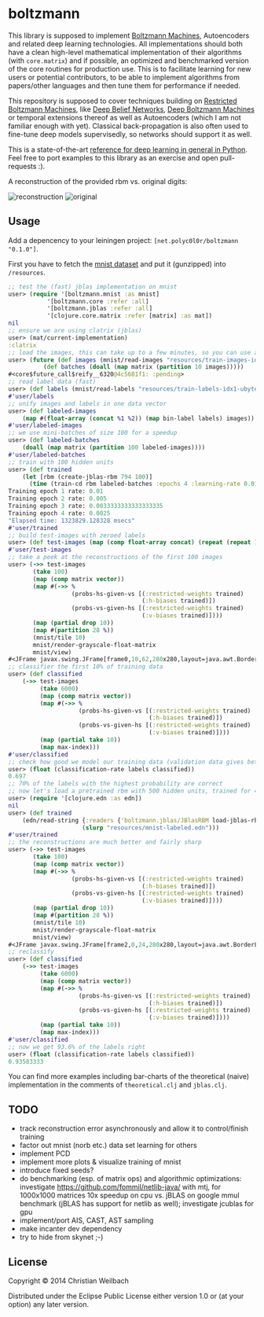# boltzmann

This library is supposed to implement [Boltzmann Machines](https://en.wikipedia.org/wiki/Boltzmann_machine), Autoencoders and related deep learning technologies. All implementations should both have a clean high-level mathematical implementation of their algorithms (with `core.matrix`) and if possible, an optimized and benchmarked version of the core routines for production use. This is to facilitate learning for new users or potential contributors, to be able to implement algorithms from papers/other languages and then tune them for performance if needed.

This repository is supposed to cover techniques building on [Restricted Boltzmann Machines](https://en.wikipedia.org/wiki/Restricted_Boltzmann_machine), like [Deep Belief Networks](https://en.wikipedia.org/wiki/Deep_belief_network), [Deep Boltzmann Machines](http://www.cs.toronto.edu/~fritz/absps/dbm.pdf) or temporal extensions thereof as well as Autoencoders (which I am not familiar enough with yet). Classical back-propagation is also often used to fine-tune deep models supervisedly, so networks should support it as well.

This is a state-of-the-art [reference for deep learning in general in Python](http://deeplearning.net/tutorial/). Feel free to port examples to this library as an exercise and open pull-requests :).

A reconstruction of the provided rbm vs. original digits:

![reconstruction](../blob/master/resources/reconstructions.png)
![original](../blob/master/resources/original.png)

## Usage

Add a depencency to your leiningen project: `[net.polyc0l0r/boltzmann "0.1.0"]`.

First you have to fetch the [mnist dataset](http://yann.lecun.com/exdb/mnist/) and put it (gunzipped) into `/resources`.
~~~clojure
;; test the (fast) jblas implementation on mnist
user> (require '[boltzmann.mnist :as mnist]
           '[boltzmann.core :refer :all]
           '[boltzmann.jblas :refer :all]
           '[clojure.core.matrix :refer [matrix] :as mat])
nil
;; ensure we are using clatrix (jblas)
user> (mat/current-implementation)
:clatrix
;; load the images, this can take up to a few minutes, so you can use a future
user> (future (def images (mnist/read-images "resources/train-images-idx3-ubyte"))
          (def batches (doall (map matrix (partition 10 images)))))
#<core$future_call$reify__6320@4c5681f1: :pending>
;; read label data (fast)
user> (def labels (mnist/read-labels "resources/train-labels-idx1-ubyte"))
#'user/labels
;; unify images and labels in one data vector
user> (def labeled-images
    (map #(float-array (concat %1 %2)) (map bin-label labels) images))
#'user/labeled-images
;; we use mini-batches of size 100 for a speedup
user> (def labeled-batches
    (doall (map matrix (partition 100 labeled-images))))
#'user/labeled-batches
;; train with 100 hidden units
user> (def trained
    (let [rbm (create-jblas-rbm 794 100)]
      (time (train-cd rbm labeled-batches :epochs 4 :learning-rate 0.01 :k 1))))
Training epoch 1 rate: 0.01
Training epoch 2 rate: 0.005
Training epoch 3 rate: 0.0033333333333333335
Training epoch 4 rate: 0.0025
"Elapsed time: 1323829.128328 msecs"
#'user/trained
;; build test-images with zeroed labels
user> (def test-images (map (comp float-array concat) (repeat (repeat 10 0)) images))
#'user/test-images
;; take a peek at the reconstructions of the first 100 images
user> (->> test-images
       (take 100)
       (map (comp matrix vector))
       (map #(->> %
                  (probs-hs-given-vs [(:restricted-weights trained)
                                      (:h-biases trained)])
                  (probs-vs-given-hs [(:restricted-weights trained)
                                      (:v-biases trained)])))
       (map (partial drop 10))
       (map #(partition 28 %))
       (mnist/tile 10)
       mnist/render-grayscale-float-matrix
       mnist/view)
#<JFrame javax.swing.JFrame[frame0,10,62,280x280,layout=java.awt.BorderLayout,title=MNIST Digit,normal,defaultCloseOperation=HIDE_ON_CLOSE,rootPane=javax.swing.JRootPane[,0,0,280x280,layout=javax.swing.JRootPane$RootLayout,alignmentX=0.0,alignmentY=0.0,border=,flags=16777673,maximumSize=,minimumSize=,preferredSize=],rootPaneCheckingEnabled=true]>
;; classifier the first 10% of training data
user> (def classified
    (->> test-images
         (take 6000)
         (map (comp matrix vector))
         (map #(->> %
                    (probs-hs-given-vs [(:restricted-weights trained)
                                        (:h-biases trained)])
                    (probs-vs-given-hs [(:restricted-weights trained)
                                        (:v-biases trained)])))
         (map (partial take 10))
         (map max-index)))
#'user/classified
;; check how good we model our training data (validation data gives better approximation)
user> (float (classification-rate labels classified))
0.697
;; 70% of the labels with the highest probability are correct
;; now let's load a pretrained rbm with 500 hidden units, trained for 40 epochs with CD-1
user> (require '[clojure.edn :as edn])
nil
user> (def trained
    (edn/read-string {:readers {'boltzmann.jblas/JBlasRBM load-jblas-rbm}}
                     (slurp "resources/mnist-labeled.edn")))
#'user/trained
;; the reconstructions are much better and fairly sharp
user> (->> test-images
       (take 100)
       (map (comp matrix vector))
       (map #(->> %
                  (probs-hs-given-vs [(:restricted-weights trained)
                                      (:h-biases trained)])
                  (probs-vs-given-hs [(:restricted-weights trained)
                                      (:v-biases trained)])))
       (map (partial drop 10))
       (map #(partition 28 %))
       (mnist/tile 10)
       mnist/render-grayscale-float-matrix
       mnist/view)
#<JFrame javax.swing.JFrame[frame2,0,24,280x280,layout=java.awt.BorderLayout,title=MNIST Digit,normal,defaultCloseOperation=HIDE_ON_CLOSE,rootPane=javax.swing.JRootPane[,0,0,280x280,layout=javax.swing.JRootPane$RootLayout,alignmentX=0.0,alignmentY=0.0,border=,flags=16777673,maximumSize=,minimumSize=,preferredSize=],rootPaneCheckingEnabled=true]>
;; reclassify
user> (def classified
    (->> test-images
         (take 6000)
         (map (comp matrix vector))
         (map #(->> %
                    (probs-hs-given-vs [(:restricted-weights trained)
                                        (:h-biases trained)])
                    (probs-vs-given-hs [(:restricted-weights trained)
                                        (:v-biases trained)])))
         (map (partial take 10))
         (map max-index)))
#'user/classified
;; now we get 93.6% of the labels right
user> (float (classification-rate labels classified))
0.93583333
~~~

You can find more examples including bar-charts of the theoretical (naive) implementation in the comments of `theoretical.clj` and `jblas.clj`.

## TODO
- track reconstruction error asynchronously and allow it to control/finish training
- factor out mnist (norb etc.) data set learning for others
- implement PCD
- implement more plots & visualize training of mnist
- introduce fixed seeds?
- do benchmarking (esp. of matrix ops) and algorithmic optimizations:
  investigate https://github.com/fommil/netlib-java/ with mtj, for 1000x1000 matrices 10x speedup on cpu vs. jBLAS on google mmul benchmark (jBLAS has support for netlib as well); investigate jcublas for gpu
- implement/port AIS, CAST, AST sampling
- make incanter dev dependency
- try to hide from skynet ;-)

## License

Copyright © 2014 Christian Weilbach

Distributed under the Eclipse Public License either version 1.0 or (at
your option) any later version.
